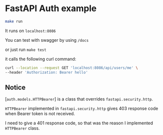 # FastAPI Auth example

```bash
make run
```

It runs on `localhost:8086`

You can test with swagger by using `/docs`

or just run `make test`

it calls the following curl command:

```bash
curl --location --request GET 'localhost:8086/api/users/me' \
--header 'Authorization: Bearer hello'
```

## Notice

[`auth.models.HTTPBearer`] is a class that overrides `fastapi.security.http`.

`HTTPBearer` implemented in `fastapi.security.http` gives 403 response code when Bearer token is not received.

I need to give a 401 response code, so that was the reason I implemented `HTTPBearer` class.
